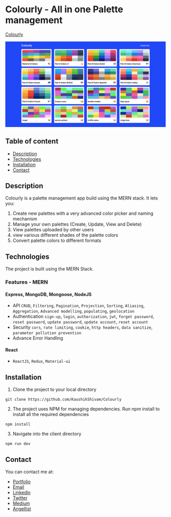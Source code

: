 # Colourly - All in one Palette management

[Colourly](https://colourly.herokuapp.com/)

![Colourly Screenshot](screenshot.png)

## Table of content

- [Description](#description)
- [Technologies](#technologies)
- [Installation](#installation)
- [Contact](#contact)

## Description

Colourly is a palette management app build using the MERN stack. It lets you:

1. Create new palettes with a very advanced color picker and naming mechanism
2. Manage your own palettes (Create, Update, View and Delete)
3. View palettes uploaded by other users
4. view various different shades of the palette colors
5. Convert palette colors to different formats

## Technologies

The project is built using the MERN Stack.

### Features - MERN

#### Express, MongoDB, Mongoose, NodeJS

- API
  `CRUD`, `Filtering`, `Pagination`, `Projection`, `Sorting`, `Aliasing`, `Aggregation`, `Advanced modelling`, `populating`, `geolocation`
- Authentication
  `sign-up`, `login`, `authorization`, `jwt`, `forget password`, `reset password`, `update password`, `update account`, `reset account`
- Security
  `cors`, `rate limiting`, `cookie`, `http headers`, `data sanitize`, `parameter pollution prevention`
- Advance Error Handling

#### React

- `ReactJS`, `Redux`, `Material-ui`

## Installation

1. Clone the project to your local directory

```
git clone https://github.com/KaushikShivam/Colourly
```

2. The project uses NPM for managing dependencies. Run npm install to install all the required dependencies

```
npm install
```

3. Navigate into the client directory

```
npm run dev
```

## Contact

You can contact me at:

- [Portfolio](www.shivamkaushik.com)
- [Email](shivamkaushikofficial@gmail.com)
- [Linkedin](https://www.linkedin.com/in/kshivamdev/)
- [Twitter](https://twitter.com/kShivamDev)
- [Medium](https://medium.com/@shivamkaushikofficial)
- [Angellist](https://angel.co/kshivamdev)
